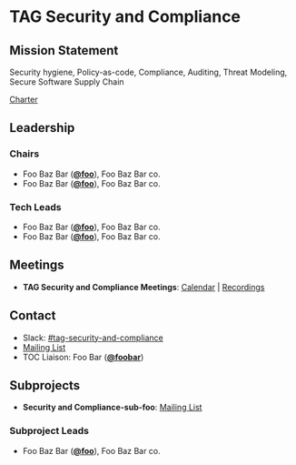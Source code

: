 # TAG Security and Compliance

## Mission Statement
Security hygiene, Policy-as-code, Compliance, Auditing, Threat Modeling, Secure Software Supply Chain


[Charter](./charter.md)

## Leadership
### Chairs
- Foo Baz Bar (**[@foo](https://github.com/foo)**), Foo Baz Bar co.
- Foo Baz Bar (**[@foo](https://github.com/foo)**), Foo Baz Bar co.
### Tech Leads
- Foo Baz Bar (**[@foo](https://github.com/foo)**), Foo Baz Bar co.
- Foo Baz Bar (**[@foo](https://github.com/foo)**), Foo Baz Bar co.

## Meetings
- **TAG Security and Compliance Meetings**: [Calendar](https://zoom-lfx.platform.linuxfoundation.org/meetings/tag-security-and-compliance?view=list) | [Recordings](https://www.youtube.com/playlist?foo)

## Contact
- Slack: [#tag-security-and-compliance](https://slack.cncf.io/messages/tag-security-and-compliance})
- [Mailing List](https://lists.cncf.io/g/cncf-tag-TBA/messages)
- TOC Liaison: Foo Bar (**[@foobar](https://github.com/foobar)**)

## Subprojects
- **Security and Compliance-sub-foo**: [Mailing List](https://lists.cncf.io/g/cncf-tag-TBA/messages)
### Subproject Leads
- Foo Baz Bar (**[@foo](https://github.com/foo)**), Foo Baz Bar co.
